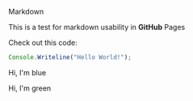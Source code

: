 <link rel="stylesheet" type="text/css" href="{{ site.github.url }}/css/main.css">
<link rel="stylesheet" href="{{ site.github.url }}/css/syntax.css" type="text/css" />

Markdown

This is a test for markdown usability in **GitHub** Pages

Check out this code:
```javascript
Console.Writeline("Hello World!");
```

<div class="blue-font">
Hi, I'm blue
</div>

<label class="green-font">Hi, I'm green</label>
